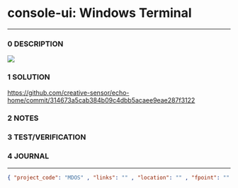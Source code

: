 # console-ui: Windows Terminal

--------------------------------

### 0 DESCRIPTION

![](https://user-images.githubusercontent.com/48369326/115790869-4c852b00-a37c-11eb-97f1-f61972c7800c.png)

### 1 SOLUTION

https://github.com/creative-sensor/echo-home/commit/314673a5cab384b09c4dbb5acaee9eae287f3122

### 2 NOTES

### 3 TEST/VERIFICATION

### 4 JOURNAL

--------------------------------

```json
{ "project_code": "MDOS" , "links": "" , "location": "" , "fpoint": "" }
```
